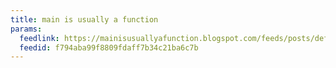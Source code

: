 ```yaml
---
title: main is usually a function
params:
  feedlink: https://mainisusuallyafunction.blogspot.com/feeds/posts/default?alt=rss
  feedid: f794aba99f8809fdaff7b34c21ba6c7b
---
```


